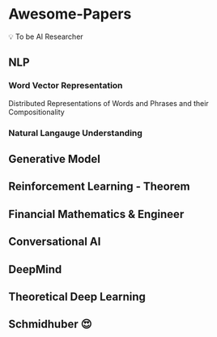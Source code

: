 # Awesome-Papers
:bulb: To be AI Researcher

## NLP

### Word Vector Representation
Distributed Representations of Words and Phrases
and their Compositionality

### Natural Langauge Understanding

## Generative Model

## Reinforcement Learning - Theorem

## Financial Mathematics & Engineer

## Conversational AI

## DeepMind

## Theoretical Deep Learning

## Schmidhuber :heart_eyes:
